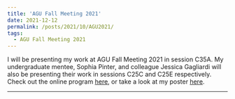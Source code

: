 ```yaml
---
title: 'AGU Fall Meeting 2021'
date: 2021-12-12
permalink: /posts/2021/10/AGU2021/
tags:
  - AGU Fall Meeting 2021
---
```


I will be presenting my work at AGU Fall Meeting 2021 in session C35A. My undergraduate mentee, Sophia Pinter, and colleague Jessica Gagliardi will also be 
presenting their work in sessions C25C and C25E respectively. Check out the online program [here](https://agu.confex.com/agu/fm21/meetingapp.cgi/Home/0), or take a look at my poster [here](https://gavinpiccione.github.io/files/AGU2021_poster_GP_1.pdf).

------
